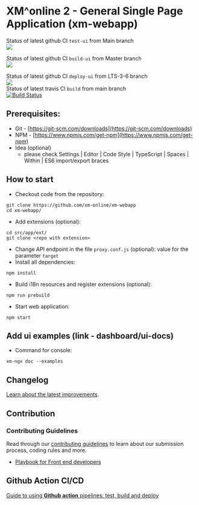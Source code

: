 # XM^online 2 - General Single Page Application (xm-webapp)

Status of latest github CI `test-ui` from Main branch<br>
<img src="https://github.com/xm-online/xm-webapp/workflows/test-ui/badge.svg?branch=main"><br>

Status of latest github CI `build-ui` from Master branch<br>
<img src="https://github.com/xm-online/xm-webapp/workflows/build-ui/badge.svg?branch=main"><br>

Status of latest github CI `deploy-ui` from LTS-3-6 branch<br>
<img src="https://github.com/xm-online/xm-webapp/workflows/deploy-ui/badge.svg?branch=main"><br>
Status of latest travis CI `build` from main branch<br>
[![Build Status](https://app.travis-ci.com/xm-online/xm-webapp.svg?branch=main)](https://app.travis-ci.com/xm-online/xm-webapp)

## Prerequisites:
* Git - [https://git-scm.com/downloads](https://git-scm.com/downloads)
* NPM - [https://www.npmjs.com/get-npm](https://www.npmjs.com/get-npm)
* Idea (optional)
  * please check Settings | Editor | Code Style | TypeScript | Spaces | Within | ES6 import/export braces

## How to start
* Checkout code from the repository:
```
git clone https://github.com/xm-online/xm-webapp
cd xm-webapp/
```
* Add extensions (optional):
```
cd src/app/ext/
git clone <repo with extension>
```
* Change API endpoint in the file `proxy.conf.js` (optional):
value for the parameter `target`
* Install all dependencies:
```
npm install
```
* Build i18n resources and register extensions (optional):
```
npm run prebuild
```
* Start web application:
```
npm start
```

## Add ui examples (link - dashboard/ui-docs)
* Command for console:
```
xm-ngx doc --examples
```

## Changelog

[Learn about the latest improvements][changelog].

## Contribution

### Contributing Guidelines

Read through our [contributing guidelines][contributing] to learn about our submission process, coding rules and more.

* [Playbook for Front end developers](https://github.com/xm-online/xm-online/wiki/Playbook-for-Front-end-developers)

[changelog]: CHANGELOG.md
[contributing]: CONTRIBUTING.md

## Github Action CI/CD
[Guide to using **Github action** pipelines: test, build and deploy](https://github.com/xm-online/xm-webapp/wiki)
